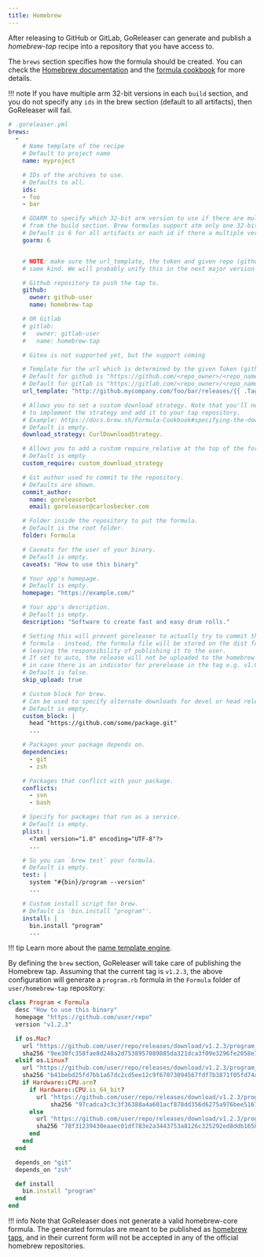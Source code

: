 ```yaml
---
title: Homebrew
---
```


After releasing to GitHub or GitLab, GoReleaser can generate and publish
a _homebrew-tap_ recipe into a repository that you have access to.

The `brews` section specifies how the formula should be created.
You can check the
[Homebrew documentation](https://github.com/Homebrew/brew/blob/master/docs/How-to-Create-and-Maintain-a-Tap.md)
and the
[formula cookbook](https://github.com/Homebrew/brew/blob/master/docs/Formula-Cookbook.md)
for more details.

!!! note
    If you have multiple arm 32-bit versions in each `build` section, and
    you do not specify any `ids` in the brew section (default to all artifacts),
    then GoReleaser will fail.

```yaml
# .goreleaser.yml
brews:
  -
    # Name template of the recipe
    # Default to project name
    name: myproject

    # IDs of the archives to use.
    # Defaults to all.
    ids:
    - foo
    - bar

    # GOARM to specify which 32-bit arm version to use if there are multiple versions
    # from the build section. Brew formulas support atm only one 32-bit version.
    # Default is 6 for all artifacts or each id if there a multiple versions.
    goarm: 6


    # NOTE: make sure the url_template, the token and given repo (github or gitlab) owner and name are from the
    # same kind. We will probably unify this in the next major version like it is done with scoop.

    # Github repository to push the tap to.
    github:
      owner: github-user
      name: homebrew-tap

    # OR Gitlab
    # gitlab:
    #   owner: gitlab-user
    #   name: homebrew-tap

    # Gitea is not supported yet, but the support coming

    # Template for the url which is determined by the given Token (github or gitlab)
    # Default for github is "https://github.com/<repo_owner>/<repo_name>/releases/download/{{ .Tag }}/{{ .ArtifactName }}"
    # Default for gitlab is "https://gitlab.com/<repo_owner>/<repo_name>/uploads/{{ .ArtifactUploadHash }}/{{ .ArtifactName }}"
    url_template: "http://github.mycompany.com/foo/bar/releases/{{ .Tag }}/{{ .ArtifactName }}"

    # Allows you to set a custom download strategy. Note that you'll need
    # to implement the strategy and add it to your tap repository.
    # Example: https://docs.brew.sh/Formula-Cookbook#specifying-the-download-strategy-explicitly
    # Default is empty.
    download_strategy: CurlDownloadStrategy.

    # Allows you to add a custom require_relative at the top of the formula template
    # Default is empty
    custom_require: custom_download_strategy

    # Git author used to commit to the repository.
    # Defaults are shown.
    commit_author:
      name: goreleaserbot
      email: goreleaser@carlosbecker.com

    # Folder inside the repository to put the formula.
    # Default is the root folder.
    folder: Formula

    # Caveats for the user of your binary.
    # Default is empty.
    caveats: "How to use this binary"

    # Your app's homepage.
    # Default is empty.
    homepage: "https://example.com/"

    # Your app's description.
    # Default is empty.
    description: "Software to create fast and easy drum rolls."

    # Setting this will prevent goreleaser to actually try to commit the updated
    # formula - instead, the formula file will be stored on the dist folder only,
    # leaving the responsibility of publishing it to the user.
    # If set to auto, the release will not be uploaded to the homebrew tap
    # in case there is an indicator for prerelease in the tag e.g. v1.0.0-rc1
    # Default is false.
    skip_upload: true

    # Custom block for brew.
    # Can be used to specify alternate downloads for devel or head releases.
    # Default is empty.
    custom_block: |
      head "https://github.com/some/package.git"
      ...

    # Packages your package depends on.
    dependencies:
      - git
      - zsh

    # Packages that conflict with your package.
    conflicts:
      - svn
      - bash

    # Specify for packages that run as a service.
    # Default is empty.
    plist: |
      <?xml version="1.0" encoding="UTF-8"?>
      ...

    # So you can `brew test` your formula.
    # Default is empty.
    test: |
      system "#{bin}/program --version"
      ...

    # Custom install script for brew.
    # Default is 'bin.install "program"'.
    install: |
      bin.install "program"
      ...
```

!!! tip
    Learn more about the [name template engine](/customization/templates).

By defining the `brew` section, GoReleaser will take care of publishing the
Homebrew tap.
Assuming that the current tag is `v1.2.3`, the above configuration will generate a
`program.rb` formula in the `Formula` folder of `user/homebrew-tap` repository:

```rb
class Program < Formula
  desc "How to use this binary"
  homepage "https://github.com/user/repo"
  version "v1.2.3"

  if os.Mac?
    url "https://github.com/user/repo/releases/download/v1.2.3/program_v1.2.3_macOs_64bit.zip"
    sha256 "9ee30fc358fae8d248a2d7538957089885da321dca3f09e3296fe2058e7fff74"
  elsif os.Linux?
    url "https://github.com/user/repo/releases/download/v1.2.3/program_v1.2.3_Linux_64bit.zip"
    sha256 "b41bebd25fd7bb1a67dc2cd5ee12c9f67073094567fdf7b3871f05fd74a45fdd"
    if Hardware::CPU.arm?
      if Hardware::CPU.is_64_bit?
        url "https://github.com/user/repo/releases/download/v1.2.3/program_v1.2.3_Linux_arm64.zip"
            sha256 "97cadca3c3c3f36388a4a601acf878dd356d6275a976bee516798b72bfdbeecf"
      else
        url "https://github.com/user/repo/releases/download/v1.2.3/program_v1.2.3_Linux_armv7.zip"
        sha256 "78f31239430eaaec01df783e2a3443753a8126c325292ed8ddb1658ddd2b401d"
      end
    end
  end

  depends_on "git"
  depends_on "zsh"

  def install
    bin.install "program"
  end
end
```

!!! info
    Note that GoReleaser does not generate a valid homebrew-core formula.
    The generated formulas are meant to be published as
    [homebrew taps](https://docs.brew.sh/Taps.html), and in their current
    form will not be accepted in any of the official homebrew repositories.
